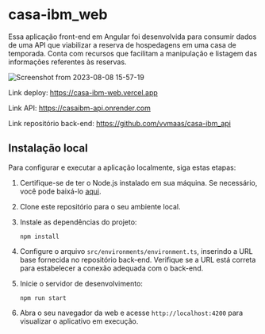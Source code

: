 # casa-ibm_web

Essa aplicação front-end em Angular foi desenvolvida para consumir dados de uma API que viabilizar a reserva de hospedagens em uma casa de temporada. Conta com recursos que facilitam a manipulação e listagem das informações referentes às reservas.

![Screenshot from 2023-08-08 15-57-19](https://github.com/vvmaas/casa-ibm_web/assets/101278719/ee4e4514-6989-4e7d-83b4-d4ecf5c81249)

Link deploy: https://casa-ibm-web.vercel.app

Link API: https://casaibm-api.onrender.com

Link repositório back-end: https://github.com/vvmaas/casa-ibm_api

## Instalação local

Para configurar e executar a aplicação localmente, siga estas etapas:

1. Certifique-se de ter o Node.js instalado em sua máquina. Se necessário, você pode baixá-lo [aqui](https://nodejs.org).

2. Clone este repositório para o seu ambiente local.

3. Instale as dependências do projeto:

   ```
   npm install
   ```

5. Configure o arquivo `src/environments/environment.ts`, inserindo a URL base fornecida no repositório back-end. Verifique se a URL está correta para estabelecer a conexão adequada com o back-end.

6. Inicie o servidor de desenvolvimento:

   ```
   npm run start
   ```

7. Abra o seu navegador da web e acesse `http://localhost:4200` para visualizar o aplicativo em execução.

